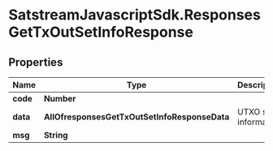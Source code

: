 # SatstreamJavascriptSdk.ResponsesGetTxOutSetInfoResponse

## Properties
Name | Type | Description | Notes
------------ | ------------- | ------------- | -------------
**code** | **Number** |  | [optional] 
**data** | **AllOfresponsesGetTxOutSetInfoResponseData** | UTXO set information | [optional] 
**msg** | **String** |  | [optional] 
